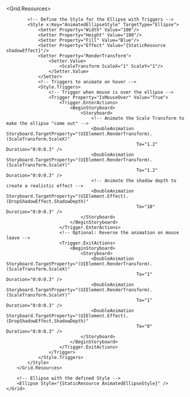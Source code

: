 <Window x:Class="EllipseShadowAnimation.MainWindow"
        xmlns="http://schemas.microsoft.com/winfx/2006/xaml/presentation"
        xmlns:x="http://schemas.microsoft.com/winfx/2006/xaml"
        Title="Ellipse Shadow Animation on Hover" Height="400" Width="400">
    <Grid>
        <!-- Define a DropShadowEffect Resource -->
        <Grid.Resources>
            <DropShadowEffect x:Key="shadowEffect" BlurRadius="20" ShadowDepth="0" Color="Black" Opacity="0.5"/>

            <!-- Define the Style for the Ellipse with Triggers -->
            <Style x:Key="AnimatedEllipseStyle" TargetType="Ellipse">
                <Setter Property="Width" Value="100"/>
                <Setter Property="Height" Value="100"/>
                <Setter Property="Fill" Value="Blue"/>
                <Setter Property="Effect" Value="{StaticResource shadowEffect}"/>
                <Setter Property="RenderTransform">
                    <Setter.Value>
                        <ScaleTransform ScaleX="1" ScaleY="1"/>
                    </Setter.Value>
                </Setter>
                <!-- Triggers to animate on hover -->
                <Style.Triggers>
                    <!-- Trigger when mouse is over the ellipse -->
                    <Trigger Property="IsMouseOver" Value="True">
                        <Trigger.EnterActions>
                            <BeginStoryboard>
                                <Storyboard>
                                    <!-- Animate the Scale Transform to make the ellipse "come out" -->
                                    <DoubleAnimation Storyboard.TargetProperty="(UIElement.RenderTransform).(ScaleTransform.ScaleX)"
                                                     To="1.2" Duration="0:0:0.3" />
                                    <DoubleAnimation Storyboard.TargetProperty="(UIElement.RenderTransform).(ScaleTransform.ScaleY)"
                                                     To="1.2" Duration="0:0:0.3" />
                                    <!-- Animate the shadow depth to create a realistic effect -->
                                    <DoubleAnimation Storyboard.TargetProperty="(UIElement.Effect).(DropShadowEffect.ShadowDepth)"
                                                     To="10" Duration="0:0:0.3" />
                                </Storyboard>
                            </BeginStoryboard>
                        </Trigger.EnterActions>
                        <!-- Optional: Reverse the animation on mouse leave -->
                        <Trigger.ExitActions>
                            <BeginStoryboard>
                                <Storyboard>
                                    <DoubleAnimation Storyboard.TargetProperty="(UIElement.RenderTransform).(ScaleTransform.ScaleX)"
                                                     To="1" Duration="0:0:0.3" />
                                    <DoubleAnimation Storyboard.TargetProperty="(UIElement.RenderTransform).(ScaleTransform.ScaleY)"
                                                     To="1" Duration="0:0:0.3" />
                                    <DoubleAnimation Storyboard.TargetProperty="(UIElement.Effect).(DropShadowEffect.ShadowDepth)"
                                                     To="0" Duration="0:0:0.3" />
                                </Storyboard>
                            </BeginStoryboard>
                        </Trigger.ExitActions>
                    </Trigger>
                </Style.Triggers>
            </Style>
        </Grid.Resources>

        <!-- Ellipse with the defined Style -->
        <Ellipse Style="{StaticResource AnimatedEllipseStyle}" />
    </Grid>
</Window>